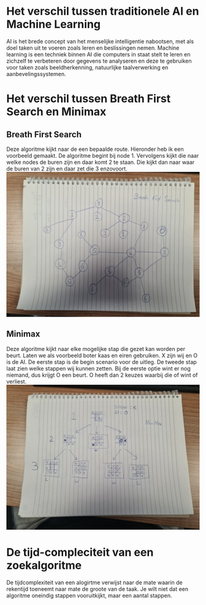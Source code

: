 # Het verschil tussen traditionele AI en Machine Learning
AI is het brede concept van het menselijke intelligentie nabootsen, met als doel taken uit te voeren zoals leren en beslissingen nemen. Machine learning is een techniek binnen AI die computers in staat stelt te leren en zichzelf te verbeteren door gegevens te analyseren en deze te gebruiken voor taken zoals beeldherkenning, natuurlijke taalverwerking en aanbevelingssystemen.

# Het verschil tussen Breath First Search en Minimax
## Breath First Search
Deze algoritme kijkt naar de een bepaalde route. Hieronder heb ik een voorbeeld gemaakt. De algoritme begint bij node 1. Vervolgens kijkt die naar welke nodes de buren zijn en daar komt 2 te staan. Die kijkt dan naar waar de buren van 2 zijn en daar zet die 3 enzovoort.
![BFS voorbeeld](bfs.jpg)

## Minimax
Deze algoritme kijkt naar elke mogelijke stap die gezet kan worden per beurt. Laten we als voorbeeld boter kaas en eiren gebruiken. X zijn wij en O is de AI. De eerste stap is de begin scenario voor de uitleg. De tweede stap laat zien welke stappen wij kunnen zetten. Bij de eerste optie wint er nog niemand, dus krijgt O een beurt. O heeft dan 2 keuzes waarbij die of wint of verliest.
![Minimax voorbeeld](minimax.jpg)

# De tijd-compleciteit van een zoekalgoritme
De tijdcomplexiteit van een alogirtme verwijst naar de mate waarin de rekentijd toeneemt naar mate de groote van de taak. Je wilt niet dat een algoritme oneindig stappen vooruitkijkt, maar een aantal stappen.